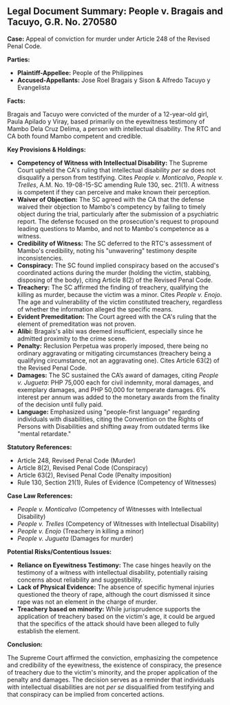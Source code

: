 ## Legal Document Summary: People v. Bragais and Tacuyo, G.R. No. 270580

**Case:** Appeal of conviction for murder under Article 248 of the Revised Penal Code.

**Parties:**

*   **Plaintiff-Appellee:** People of the Philippines
*   **Accused-Appellants:** Jose Roel Bragais y Sison & Alfredo Tacuyo y Evangelista

**Facts:**

Bragais and Tacuyo were convicted of the murder of a 12-year-old girl, Paula Apilado y Viray, based primarily on the eyewitness testimony of Mambo Dela Cruz Delima, a person with intellectual disability. The RTC and CA both found Mambo competent and credible.

**Key Provisions & Holdings:**

*   **Competency of Witness with Intellectual Disability:** The Supreme Court upheld the CA's ruling that intellectual disability *per se* does not disqualify a person from testifying. Cites *People v. Monticalvo*, *People v. Trelles*, A.M. No. 19-08-15-SC amending Rule 130, sec. 21(1). A witness is competent if they can perceive and make known their perception.
*   **Waiver of Objection:** The SC agreed with the CA that the defense waived their objection to Mambo's competency by failing to timely object during the trial, particularly after the submission of a psychiatric report. The defense focused on the prosecution's request to propound leading questions to Mambo, and not to Mambo's competence as a witness.
*   **Credibility of Witness:** The SC deferred to the RTC's assessment of Mambo's credibility, noting his "unwavering" testimony despite inconsistencies.
*   **Conspiracy:** The SC found implied conspiracy based on the accused's coordinated actions during the murder (holding the victim, stabbing, disposing of the body), citing Article 8(2) of the Revised Penal Code.
*   **Treachery:** The SC affirmed the finding of treachery, qualifying the killing as murder, because the victim was a minor. Cites *People v. Enojo*. The age and vulnerability of the victim constituted treachery, regardless of whether the information alleged the specific means.
*   **Evident Premeditation:** The Court agreed with the CA's ruling that the element of premeditation was not proven.
*   **Alibi:** Bragais's alibi was deemed insufficient, especially since he admitted proximity to the crime scene.
*   **Penalty:** Reclusion Perpetua was properly imposed, there being no ordinary aggravating or mitigating circumstances (treachery being a qualifying circumstance, not an aggravating one). Cites Article 63(2) of the Revised Penal Code.
*   **Damages:** The SC sustained the CA’s award of damages, citing *People v. Jugueta*: PHP 75,000 each for civil indemnity, moral damages, and exemplary damages, and PHP 50,000 for temperate damages. 6% interest per annum was added to the monetary awards from the finality of the decision until fully paid.
*   **Language:** Emphasized using "people-first language" regarding individuals with disabilities, citing the Convention on the Rights of Persons with Disabilities and shifting away from outdated terms like "mental retardate."

**Statutory References:**

*   Article 248, Revised Penal Code (Murder)
*   Article 8(2), Revised Penal Code (Conspiracy)
*   Article 63(2), Revised Penal Code (Penalty imposition)
*   Rule 130, Section 21(1), Rules of Evidence (Competency of Witnesses)

**Case Law References:**

*   *People v. Monticalvo* (Competency of Witnesses with Intellectual Disability)
*   *People v. Trelles* (Competency of Witnesses with Intellectual Disability)
*   *People v. Enojo* (Treachery in killing a minor)
*   *People v. Jugueta* (Damages for murder)

**Potential Risks/Contentious Issues:**

*   **Reliance on Eyewitness Testimony:** The case hinges heavily on the testimony of a witness with intellectual disability, potentially raising concerns about reliability and suggestibility.
*   **Lack of Physical Evidence:** The absence of specific hymenal injuries questioned the theory of rape, although the court dismissed it since rape was not an element in the charge of murder.
*   **Treachery based on minority:** While jurisprudence supports the application of treachery based on the victim's age, it could be argued that the specifics of the attack should have been alleged to fully establish the element.

**Conclusion:**

The Supreme Court affirmed the conviction, emphasizing the competence and credibility of the eyewitness, the existence of conspiracy, the presence of treachery due to the victim's minority, and the proper application of the penalty and damages. The decision serves as a reminder that individuals with intellectual disabilities are not *per se* disqualified from testifying and that conspiracy can be implied from concerted actions.
